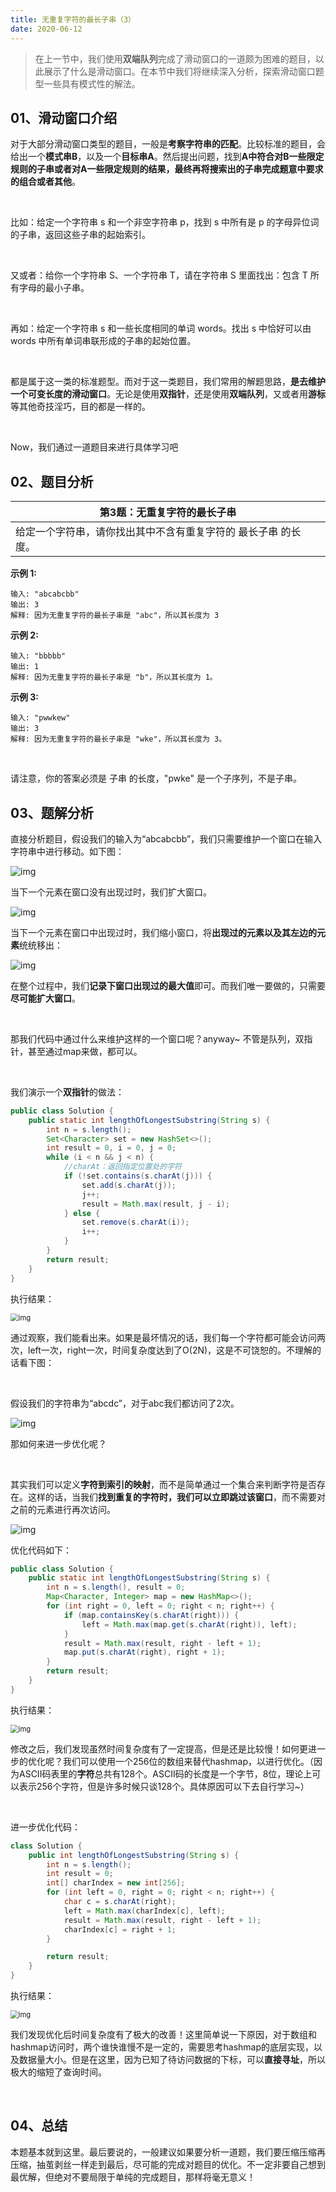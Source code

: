 ```yaml
---
title: 无重复字符的最长子串（3）
date: 2020-06-12
---
```




> 在上一节中，我们使用**双端队列**完成了滑动窗口的一道颇为困难的题目，以此展示了什么是滑动窗口。在本节中我们将继续深入分析，探索滑动窗口题型一些具有模式性的解法。

## 01、滑动窗口介绍

对于大部分滑动窗口类型的题目，一般是**考察字符串的匹配**。比较标准的题目，会给出一个**模式串B**，以及一个**目标串A**。然后提出问题，找到**A中符合对B一些限定规则的子串或者对A一些限定规则的结果，**最终**再将搜索出的子串完成题意中要求的组合或者其他**。

<br/>

比如：给定一个字符串 s 和一个非空字符串 p，找到 s 中所有是 p 的字母异位词的子串，返回这些子串的起始索引。

<br/>

又或者：给你一个字符串 S、一个字符串 T，请在字符串 S 里面找出：包含 T 所有字母的最小子串。

<br/>

再如：给定一个字符串 s 和一些长度相同的单词 words。找出 s 中恰好可以由 words 中所有单词串联形成的子串的起始位置。

<br/>

都是属于这一类的标准题型。而对于这一类题目，我们常用的解题思路，**是去维护一个可变长度的滑动窗口**。无论是使用**双指针**，还是使用**双端队列**，又或者用**游标**等其他奇技淫巧，目的都是一样的。   

<br/>

Now，我们通过一道题目来进行具体学习吧

## 02、题目分析

| 第3题：无重复字符的最长子串                                  |
| ------------------------------------------------------------ |
| 给定一个字符串，请你找出其中不含有重复字符的 最长子串 的长度。 |

**示例 1:**

```
输入: "abcabcbb"
输出: 3 
解释: 因为无重复字符的最长子串是 "abc"，所以其长度为 3
```

**示例 2:**

```
输入: "bbbbb"
输出: 1
解释: 因为无重复字符的最长子串是 "b"，所以其长度为 1。
```

**示例 3:**

```
输入: "pwwkew"
输出: 3
解释: 因为无重复字符的最长子串是 "wke"，所以其长度为 3。
```

<br/>

请注意，你的答案必须是 子串 的长度，"pwke" 是一个子序列，不是子串。

## 03、题解分析

直接分析题目，假设我们的输入为“abcabcbb”，我们只需要维护一个窗口在输入字符串中进行移动。如下图：

<img src="./502/1.jpg" alt="img"  />

当下一个元素在窗口没有出现过时，我们扩大窗口。

<img src="./502/2.jpg" alt="img"  />

当下一个元素在窗口中出现过时，我们缩小窗口，将**出现过的元素以及其左边的元素**统统移出：

<img src="./502/3.jpg" alt="img"  />

在整个过程中，我们**记录下窗口出现过的最大值**即可。而我们唯一要做的，只需要**尽可能扩大窗口**。

<br/>

那我们代码中通过什么来维护这样的一个窗口呢？anyway~ 不管是队列，双指针，甚至通过map来做，都可以。

<br/>

我们演示一个**双指针**的做法：

```java
public class Solution {
    public static int lengthOfLongestSubstring(String s) {
        int n = s.length();
        Set<Character> set = new HashSet<>();
        int result = 0, i = 0, j = 0;
        while (i < n && j < n) {
            //charAt：返回指定位置处的字符
            if (!set.contains(s.charAt(j))) {
                set.add(s.charAt(j));
                j++;
                result = Math.max(result, j - i);
            } else {
                set.remove(s.charAt(i));
                i++;
            }
        }
        return result;
    }
}
```

执行结果：

<img src="./502/4.jpg" alt="img" style="zoom:80%;" />

通过观察，我们能看出来。如果是最坏情况的话，我们每一个字符都可能会访问两次，left一次，right一次，时间复杂度达到了O(2N)，这是不可饶恕的。不理解的话看下图：

<br/>

假设我们的字符串为“abcdc”，对于abc我们都访问了2次。

<img src="./502/5.jpg" alt="img"  />

那如何来进一步优化呢？

<br/>

其实我们可以定义**字符到索引的映射**，而不是简单通过一个集合来判断字符是否存在。这样的话，当我们**找到重复的字符时，我们可以立即跳过该窗口**，而不需要对之前的元素进行再次访问。

<img src="./502/6.jpg" alt="img"  />

优化代码如下：

```java
public class Solution {
    public static int lengthOfLongestSubstring(String s) {
        int n = s.length(), result = 0;
        Map<Character, Integer> map = new HashMap<>(); 
        for (int right = 0, left = 0; right < n; right++) {
            if (map.containsKey(s.charAt(right))) {
                left = Math.max(map.get(s.charAt(right)), left);
            }
            result = Math.max(result, right - left + 1);
            map.put(s.charAt(right), right + 1);
        }
        return result;
    }
}
```

执行结果：

<img src="./502/7.jpg" alt="img" style="zoom:80%;" />

修改之后，我们发现虽然时间复杂度有了一定提高，但是还是比较慢！如何更进一步的优化呢？我们可以使用一个256位的数组来替代hashmap，以进行优化。（因为ASCII码表里的**字符**总共有128个。ASCII码的长度是一个字节，8位，理论上可以表示256个字符，但是许多时候只谈128个。具体原因可以下去自行学习~）

<br/>

进一步优化代码：

```java
class Solution {
    public int lengthOfLongestSubstring(String s) {
        int n = s.length();
        int result = 0;
        int[] charIndex = new int[256];
        for (int left = 0, right = 0; right < n; right++) {
            char c = s.charAt(right);
            left = Math.max(charIndex[c], left);
            result = Math.max(result, right - left + 1);
            charIndex[c] = right + 1;
        }

        return result;
    }
}
```

执行结果：

<img src="./502/8.jpg" alt="img" style="zoom:80%;" />

我们发现优化后时间复杂度有了极大的改善！这里简单说一下原因，对于数组和hashmap访问时，两个谁快谁慢不是一定的，需要思考hashmap的底层实现，以及数据量大小。但是在这里，因为已知了待访问数据的下标，可以**直接寻址**，所以极大的缩短了查询时间。

<br/>

## 04、总结

本题基本就到这里。最后要说的，一般建议如果要分析一道题，我们要压缩压缩再压缩，抽茧剥丝一样走到最后，尽可能的完成对题目的优化。不一定非要自己想到最优解，但绝对不要局限于单纯的完成题目，那样将毫无意义！